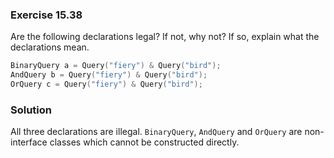 ### Exercise 15.38

Are the following declarations legal? If not, why not? If so, explain what the
declarations mean.

```cpp
BinaryQuery a = Query("fiery") & Query("bird");
AndQuery b = Query("fiery") & Query("bird");
OrQuery c = Query("fiery") & Query("bird");
```

### Solution

All three declarations are illegal. `BinaryQuery`, `AndQuery` and `OrQuery` are
non-interface classes which cannot be constructed directly.
